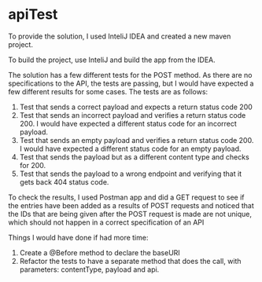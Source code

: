# apiTest

To provide the solution, I used InteliJ IDEA and created a new maven project.

To build the project, use InteliJ and build the app from the IDEA.

The solution has a few different tests for the POST method. As there are no specifications to the API, the tests are passing, but I would have expected a few different results for some cases. The tests are as follows:
1. Test that sends a correct payload and expects a return status code 200
2. Test that sends an incorrect payload and verifies a return status code 200. I would have expected a different status code for an incorrect payload.
3. Test that sends an empty payload and verifies a return status code 200. I would have expected a different status code for an empty payload.
4. Test that sends the payload but as a different content type and checks for 200.
5. Test that sends the payload to a wrong endpoint and verifying that it gets back 404 status code.

To check the results, I used Postman app and did a GET request to see if the entries have been added as a results of POST requests and noticed that the IDs that are being given after the POST request is made are not unique, which should not happen in a correct specification of an API

Things I would have done if had more time:
1. Create a @Before method to declare the baseURI
2. Refactor the tests to have a separate method that does the call, with parameters: contentType, payload and api. 
